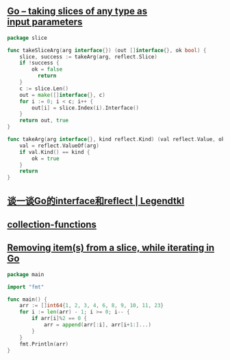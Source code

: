 
## [Go – taking slices of any type as input parameters](https://ahmet.im/blog/golang-take-slices-of-any-type-as-input-parameter/)
```go
package slice

func takeSliceArg(arg interface{}) (out []interface{}, ok bool) {
    slice, success := takeArg(arg, reflect.Slice)
    if !success {
        ok = false
          return
    }
    c := slice.Len()
    out = make([]interface{}, c)
    for i := 0; i < c; i++ {
        out[i] = slice.Index(i).Interface()
    }
    return out, true
}

func takeArg(arg interface{}, kind reflect.Kind) (val reflect.Value, ok bool) {
    val = reflect.ValueOf(arg)
    if val.Kind() == kind {
        ok = true
    }
    return
}
```

## [谈一谈Go的interface和reflect | Legendtkl](http://legendtkl.com/2015/11/28/go-interface-reflect/)
## [collection-functions](https://gobyexample.com/collection-functions)

## [Removing item(s) from a slice, while iterating in Go](https://vbauerster.github.io/2017/04/removing-items-from-a-slice-while-iterating-in-go/)
```go
package main

import "fmt"

func main() {
	arr := []int64{1, 2, 3, 4, 6, 8, 9, 10, 11, 23}
	for i := len(arr) - 1; i >= 0; i-- {
		if arr[i]%2 == 0 {
			arr = append(arr[:i], arr[i+1:]...)
		}
	}
	fmt.Println(arr)
}
```